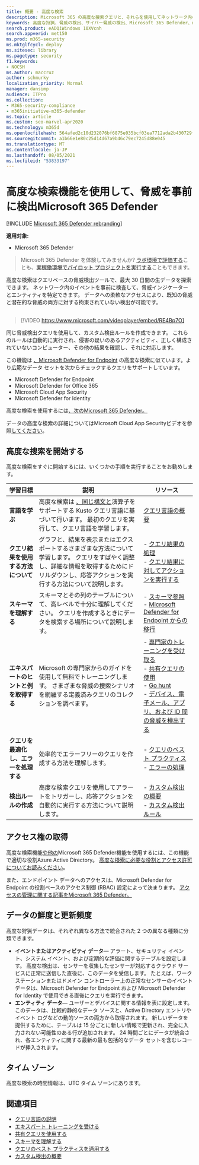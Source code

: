 ```yaml
---
title: 概要 - 高度な検索
description: Microsoft 365 の高度な捜索クエリと、それらを使用してネットワーク内の脅威と弱点を積極的に発見する方法について学習する
keywords: 高度な狩猟、脅威の検出、サイバー脅威の検出、Microsoft 365 Defender、microsoft 365、m365、検索、クエリ、テレメトリ、カスタム検出、スキーマ、kusto
search.product: eADQiWindows 10XVcnh
search.appverid: met150
ms.prod: m365-security
ms.mktglfcycl: deploy
ms.sitesec: library
ms.pagetype: security
f1.keywords:
- NOCSH
ms.author: maccruz
author: schmurky
localization_priority: Normal
manager: dansimp
audience: ITPro
ms.collection:
- M365-security-compliance
- m365initiative-m365-defender
ms.topic: article
ms.custom: seo-marvel-apr2020
ms.technology: m365d
ms.openlocfilehash: 564afed2c10d232076bf6875e035bcf03ea7712ada2b430729f4a936a675b8bb
ms.sourcegitcommit: a1b66e1e80c25d14d67a9b46c79ec7245d88e045
ms.translationtype: MT
ms.contentlocale: ja-JP
ms.lasthandoff: 08/05/2021
ms.locfileid: "53833197"
---
```

# <a name="proactively-hunt-for-threats-with-advanced-hunting-in-microsoft-365-defender"></a>高度な検索機能を使用して、脅威を事前に検出Microsoft 365 Defender

[!INCLUDE [Microsoft 365 Defender rebranding](../includes/microsoft-defender.md)]


**適用対象:**
- Microsoft 365 Defender

> Microsoft 365 Defender を体験してみませんか? [ラボ環境で評価する](m365d-evaluation.md?ocid=cx-docs-MTPtriallab)ことも、[実稼働環境でパイロット プロジェクトを実行する](m365d-pilot.md?ocid=cx-evalpilot)こともできます。
>

高度な検索はクエリベースの脅威検出ツールで、最大 30 日間の生データを探索できます。 ネットワーク内のイベントを事前に検査して、脅威インジケーターとエンティティを特定できます。 データへの柔軟なアクセスにより、既知の脅威と潜在的な脅威の両方に対する拘束されていない検出が可能です。
<br><br>

> [!VIDEO https://www.microsoft.com/videoplayer/embed/RE4Bp7O]

同じ脅威検出クエリを使用して、カスタム検出ルールを作成できます。 これらのルールは自動的に実行され、侵害の疑いのあるアクティビティ、正しく構成されていないコンピューター、その他の結果を確認し、それに対応します。

この機能は [、Microsoft Defender for Endpoint](/windows/security/threat-protection/microsoft-defender-atp/advanced-hunting-overview) の高度な検索に似ています。より広範なデータ セットを次からチェックするクエリをサポートしています。

- Microsoft Defender for Endpoint
- Microsoft Defender for Office 365
- Microsoft Cloud App Security
- Microsoft Defender for Identity

高度な検索を使用するには[、次のMicrosoft 365 Defender。](m365d-enable.md)

データの高度な検索の詳細についてはMicrosoft Cloud App Securityビデオを参照[してください](https://www.microsoft.com/en-us/videoplayer/embed/RWFISa)。 

## <a name="get-started-with-advanced-hunting"></a>高度な捜索を開始する

高度な検索をすぐに開始するには、いくつかの手順を実行することをお勧めします。

| 学習目標 | 説明 | リソース |
|--|--|--|
| **言語を学ぶ** | 高度な検索は [、同じ構文と](/azure/kusto/query/)演算子をサポートする Kusto クエリ言語に基づいて行います。 最初のクエリを実行して、クエリ言語を学習します。 | [クエリ言語の概要](advanced-hunting-query-language.md) |
| **クエリ結果を使用する方法について** | グラフと、結果を表示またはエクスポートするさまざまな方法について学習します。 クエリをすばやく調整し、詳細な情報を取得するためにドリルダウンし、応答アクションを実行する方法について説明します。 | - [クエリ結果の処理](advanced-hunting-query-results.md)<br /> - [クエリ結果に対してアクションを実行する](advanced-hunting-take-action.md) |
| **スキーマを理解する** | スキーマとその列のテーブルについて、高レベルで十分に理解してください。 クエリを作成するときにデータを検索する場所について説明します。 | - [スキーマ参照](advanced-hunting-schema-tables.md) <br />- [Microsoft Defender for Endpoint からの移行](advanced-hunting-migrate-from-mde.md) |
| **エキスパートのヒントと例を取得する** | Microsoft の専門家からのガイドを使用して無料でトレーニングします。 さまざまな脅威の捜索シナリオを網羅する定義済みクエリのコレクションを調べます。 | - [専門家のトレーニングを受け取る](advanced-hunting-expert-training.md) <br />- [共有クエリの使用](advanced-hunting-shared-queries.md) <br />- [Go hunt](advanced-hunting-go-hunt.md) <br />- [デバイス、電子メール、アプリ、および ID 間の脅威を検出する](advanced-hunting-query-emails-devices.md) |
| **クエリを最適化し、エラーを処理する** | 効率的でエラーフリーのクエリを作成する方法を理解します。 | - [クエリのベスト プラクティス](advanced-hunting-best-practices.md)<br />- [エラーの処理](advanced-hunting-errors.md) |
| **検出ルールの作成** | 高度な検索クエリを使用してアラートをトリガーし、応答アクションを自動的に実行する方法について説明します。 | - [カスタム検出の概要](custom-detections-overview.md) <br />- [カスタム検出ルール](custom-detection-rules.md) |

## <a name="get-access"></a>アクセス権の取得
高度な検索機能[や他の](microsoft-365-defender.md)Microsoft 365 Defender機能を使用するには、この機能で適切な役割Azure Active Directory。 [高度な検索に必要な役割とアクセス許可についてお読みください](custom-roles.md)。

また、エンドポイント データへのアクセスは、Microsoft Defender for Endpoint の役割ベースのアクセス制御 (RBAC) 設定によって決まります。 [アクセスの管理に関する記事をMicrosoft 365 Defender。](m365d-permissions.md)


## <a name="data-freshness-and-update-frequency"></a>データの鮮度と更新頻度
高度な狩猟データは、それぞれ異なる方法で統合された 2 つの異なる種類に分類できます。

- **イベントまたはアクティビティ データ**— アラート、セキュリティ イベント、システム イベント、および定期的な評価に関するテーブルを設定します。 高度な検出は、センサーを収集したセンサーが対応するクラウド サービスに正常に送信した直後に、このデータを受信します。 たとえば、ワークステーションまたはドメイン コントローラー上の正常なセンサーのイベント データは、Microsoft Defender for Endpoint および Microsoft Defender for Identity で使用できる直後にクエリを実行できます。
- **エンティティ データ**— ユーザーとデバイスに関する情報を表に設定します。 このデータは、比較的静的なデータ ソースと、Active Directory エントリやイベント ログなどの動的ソースの両方から取得されます。 新しいデータを提供するために、テーブルは 15 分ごとに新しい情報で更新され、完全に入力されない可能性のある行が追加されます。 24 時間ごとにデータが統合され、各エンティティに関する最新の最も包括的なデータ セットを含むレコードが挿入されます。

## <a name="time-zone"></a>タイム ゾーン
高度な検索の時間情報は、UTC タイム ゾーンにあります。

## <a name="related-topics"></a>関連項目
- [クエリ言語の説明](advanced-hunting-query-language.md)
- [エキスパート トレーニングを受ける](advanced-hunting-expert-training.md)
- [共有クエリを使用する](advanced-hunting-shared-queries.md)
- [スキーマを理解する](advanced-hunting-schema-tables.md)
- [クエリのベスト プラクティスを適用する](advanced-hunting-best-practices.md)
- [カスタム検出の概要](custom-detections-overview.md)
